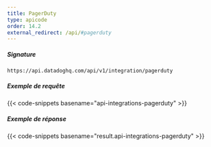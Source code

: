 ```yaml
---
title: PagerDuty
type: apicode
order: 14.2
external_redirect: /api/#pagerduty
---
```


##### Signature
`https://api.datadoghq.com/api/v1/integration/pagerduty`

##### Exemple de requête
{{< code-snippets basename="api-integrations-pagerduty" >}}
##### Exemple de réponse
{{< code-snippets basename="result.api-integrations-pagerduty" >}}
